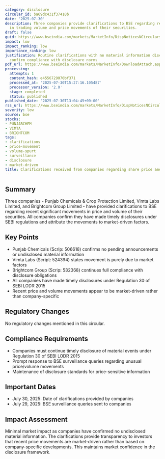 ```yaml
---
category: disclosure
circular_id: ba69dc431f37410b
date: '2025-07-30'
description: Three companies provide clarifications to BSE regarding recent spurt
  in trading volume and price movements of their securities.
draft: false
guid: https://www.bseindia.com/markets/MarketInfo/DispNoticesNCirculars.aspx?Noticeid={AB58D438-4FD2-48AD-9532-EDE6FAE7E8A3}&noticeno=20250730-41&dt=07/30/2025&icount=41&totcount=55&flag=0
impact: low
impact_ranking: low
importance_ranking: low
justification: Routine clarifications with no material information disclosed; companies
  confirm compliance with disclosure norms
pdf_url: https://www.bseindia.com/markets/MarketInfo/DownloadAttach.aspx?id=20250730-41&attachedId=1ee6ce00-73de-478c-85a7-0b7e4455bb3d
processing:
  attempts: 1
  content_hash: e4556729070bf371
  processed_at: '2025-07-30T15:27:16.105487'
  processor_version: '2.0'
  stage: completed
  status: published
published_date: '2025-07-30T13:04:45+00:00'
rss_url: https://www.bseindia.com/markets/MarketInfo/DispNoticesNCirculars.aspx?Noticeid={AB58D438-4FD2-48AD-9532-EDE6FAE7E8A3}&noticeno=20250730-41&dt=07/30/2025&icount=41&totcount=55&flag=0
severity: low
source: bse
stocks:
- PUNJABCHEM
- VIMTA
- BRIGHTCOM
tags:
- clarifications
- price-movement
- volume-spurt
- surveillance
- disclosure
- market-driven
title: Clarifications received from companies regarding share price and volume movements
---
```


## Summary

Three companies - Punjab Chemicals & Crop Protection Limited, Vimta Labs Limited, and Brightcom Group Limited - have provided clarifications to BSE regarding recent significant movements in price and volume of their securities. All companies confirm they have made timely disclosures under SEBI regulations and attribute the movements to market-driven factors.

## Key Points

- Punjab Chemicals (Scrip: 506618) confirms no pending announcements or undisclosed material information
- Vimta Labs (Script: 524394) states movement is purely due to market factors
- Brightcom Group (Scrip: 532368) continues full compliance with disclosure obligations
- All companies have made timely disclosures under Regulation 30 of SEBI LODR 2015
- Recent price and volume movements appear to be market-driven rather than company-specific

## Regulatory Changes

No regulatory changes mentioned in this circular.

## Compliance Requirements

- Companies must continue timely disclosure of material events under Regulation 30 of SEBI LODR 2015
- Prompt response to BSE surveillance queries regarding unusual price/volume movements
- Maintenance of disclosure standards for price-sensitive information

## Important Dates

- July 30, 2025: Date of clarifications provided by companies
- July 29, 2025: BSE surveillance queries sent to companies

## Impact Assessment

Minimal market impact as companies have confirmed no undisclosed material information. The clarifications provide transparency to investors that recent price movements are market-driven rather than based on company-specific developments. This maintains market confidence in the disclosure framework.